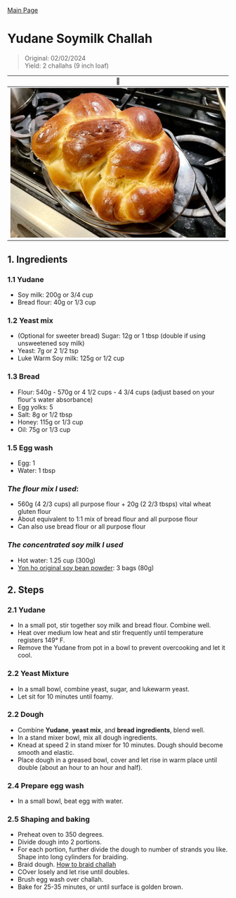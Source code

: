 [Main Page](https://yolanda-ht.github.io/YoloCookBlob/)

# Yudane Soymilk Challah
> Original: 02/02/2024 <br>
> Yield: 2 challahs (9 inch loaf)

| 🍞 |
|----------|
| ![img](../assets/images/Yudane_Soymilk_Challah.jpg)  |

## 1. Ingredients
### 1.1 __Yudane__
- Soy milk: 200g or 3/4 cup
- Bread flour: 40g or 1/3 cup

### 1.2 __Yeast mix__
- (Optional for sweeter bread) Sugar: 12g or 1 tbsp (double if using unsweetened soy milk)
- Yeast: 7g or 2 1/2 tsp
- Luke Warm Soy milk: 125g or 1/2 cup

### 1.3 __Bread__
- Flour: 540g - 570g or 4 1/2 cups - 4 3/4 cups (adjust based on your flour's water absorbance)
- Egg yolks: 5
- Salt: 8g or 1/2 tbsp
- Honey: 115g or 1/3 cup
- Oil: 75g or 1/3 cup

### 1.5 __Egg wash__
- Egg: 1
- Water: 1 tbsp

### *The flour mix I used*: 
- 560g (4 2/3 cups) all purpose flour + 20g (2 2/3 tbsps) vital wheat gluten flour
- About equivalent to 1:1 mix of bread flour and all purpose flour
- Can also use bread flour or all purpose flour

### *The concentrated soy milk I used*
- Hot water: 1.25 cup (300g)
- [Yon ho original soy bean powder](https://www.sayweee.com/en/product/Yon-Ho-Soy-Milk-Powder-Classic-Original-Flavor/89704): 3 bags (80g)

## 2. Steps
### 2.1 Yudane
- In a small pot, stir together soy milk and bread flour. Combine well.
- Heat over medium low heat and stir frequently until temperature registers 149° F.
- Remove the Yudane from pot in a bowl to prevent overcooking and let it cool.

### 2.2 Yeast Mixture
- In a small bowl, combine yeast, sugar, and lukewarm yeast.  
- Let sit for 10 minutes until foamy.  
   
### 2.2 Dough
- Combine __Yudane__, __yeast mix__, and __bread ingredients__, blend well.
- In a stand mixer bowl, mix all dough ingredients.
- Knead at speed 2 in stand mixer for 10 minutes. Dough should become smooth and elastic.
- Place dough in a greased bowl, cover and let rise in warm place until double (about an hour to an hour and half).

### 2.4 Prepare egg wash
- In a small bowl, beat egg with water.
   
### 2.5 Shaping and baking
- Preheat oven to 350 degrees.  
- Divide dough into 2 portions.
- For each portion, further divide the dough to number of strands you like. Shape into long cylinders for braiding.
- Braid dough. [How to braid challah](https://laurenmonaco.com/MintysTable-Challah-Diagrams)
- COver losely and let rise until doubles.  
- Brush egg wash over challah.
- Bake for 25-35 minutes, or until surface is golden brown.
